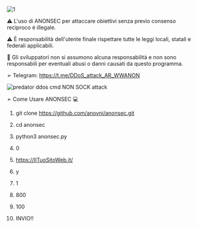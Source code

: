 ![1](https://user-images.githubusercontent.com/78624983/183536433-25f4c6b4-074b-4498-96c2-87ab8d5f10d1.jpg)

⚠️ L'uso di ANONSEC per attaccare obiettivi senza previo consenso reciproco è illegale.

⚠️ È responsabilità dell'utente finale rispettare tutte le leggi locali, statali e federali applicabili.

💢 Gli sviluppatori non si assumono alcuna responsabilità e non sono responsabili per eventuali abusi o danni causati da questo programma.

➢ Telegram: https://t.me/DDoS_attack_AR_WWANON
          

![predator ddos cmd NON SOCK attack](https://user-images.githubusercontent.com/78624983/183539055-ac0cf00a-512a-4b80-b179-e9e97747db3f.PNG)


➢ Come Usare ANONSEC 💻 

1) git clone https://github.com/anovni/anonsec.git

2) cd anonsec

3) python3 anonsec.py

4) 0

5) https://IlTuoSitoWeb.it/

6) y

7) 1

8) 800

9) 100

10) INVIO‼️



